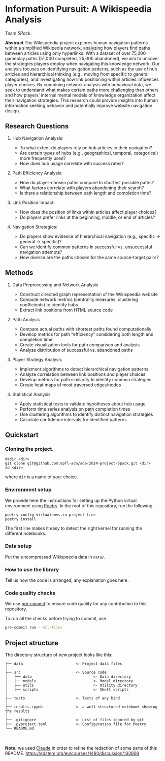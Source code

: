 # Information Pursuit: A Wikispeedia Analysis
Team *5Pack*.

**Abstract**
The Wikispeedia project explores human navigation patterns within a simplified Wikipedia network, analyzing how players find paths between articles using only hyperlinks. With a dataset of over 75,000 gameplay paths (51,000 completed, 25,000 abandoned), we aim to uncover the strategies players employ when navigating this knowledge network. Our analysis focuses on identifying navigation patterns, such as the use of hub articles and hierarchical thinking (e.g., moving from specific to general categories), and investigating how link positioning within articles influences player choices. By combining network analysis with behavioral data, we seek to understand what makes certain paths more challenging than others and how players' internal mental models of knowledge organization affect their navigation strategies. This research could provide insights into human information seeking behavior and potentially improve website navigation design.

## Research Questions
1. Hub Navigation Analysis:
   - To what extent do players rely on hub articles in their navigation?
   - Are certain types of hubs (e.g., geographical, temporal, categorical) more frequently used?
   - How does hub usage correlate with success rates?

2. Path Efficiency Analysis:
   - How do player-chosen paths compare to shortest possible paths?
   - What factors correlate with players abandoning their search?
   - Is there a relationship between path length and completion time?

3. Link Position Impact:
   - How does the position of links within articles affect player choices?
   - Do players prefer links at the beginning, middle, or end of articles?

4. Navigation Strategies:
   - Do players show evidence of hierarchical navigation (e.g., specific → general → specific)?
   - Can we identify common patterns in successful vs. unsuccessful navigation attempts?
   - How diverse are the paths chosen for the same source-target pairs?

## Methods
1. Data Preprocessing and Network Analysis
   - Construct directed graph representation of the Wikispeedia website
   - Compute network metrics (centrality measures, clustering coefficients) to identify hubs
   - Extract link positions from HTML source code

2. Path Analysis
   - Compare actual paths with shortest paths found computationally
   - Develop metrics for path "efficiency" considering both length and completion time
   - Create visualization tools for path comparison and analysis
   - Analyze distribution of successful vs. abandoned paths

3. Player Strategy Analysis
   - Implement algorithms to detect hierarchical navigation patterns
   - Analyze correlation between link positions and player choices
   - Develop metrics for path similarity to identify common strategies
   - Create heat maps of most traversed edges/nodes

4. Statistical Analysis
   - Apply statistical tests to validate hypotheses about hub usage
   - Perform time series analysis on path completion times
   - Use clustering algorithms to identify distinct navigation strategies
   - Calculate confidence intervals for identified patterns

## Quickstart

### Cloning the project.
```
mkdir <dir>
git clone git@github.com:epfl-ada/ada-2024-project-5pack.git <dir>
cd <dir>
```
where `dir` is a name of your choice.

### Environment setup

We provide here the instructions for setting up the Python virtual environment using [Poetry](https://python-poetry.org).
In the root of this repository, run the following:
```
poetry config virtualenvs.in-project true
poetry install
```

The first line makes it easy to detect the right kernel for running the different notebooks.

### Data setup

Put the uncompressed Wikispeedia data in `data/`.


### How to use the library

Tell us how the code is arranged, any explanation goes here.

### Code quality checks

We use [pre-commit](https://pre-commit.com) to ensure code quality for any contribution to this repository.

To run all the checks before trying to commit, use
```bash
pre-commit run --all-files
```

## Project structure

The directory structure of new project looks like this:

```
├── data                        <- Project data files
│
├── src                         <- Source code
│   ├── data                            <- Data directory
│   ├── models                          <- Model directory
│   ├── utils                           <- Utility directory
│   ├── scripts                         <- Shell scripts
│
├── tests                       <- Tests of any kind
│
├── results.ipynb               <- a well-structured notebook showing the results
│
├── .gitignore                  <- List of files ignored by git
├── .pyproject.toml             <- Configuration file for Poetry
└── README.md
```

\
\
**Note:** we used [Claude](https://claude.ai) in order to refine the redaction of some parts of this README.
https://edstem.org/eu/courses/1490/discussion/130908
